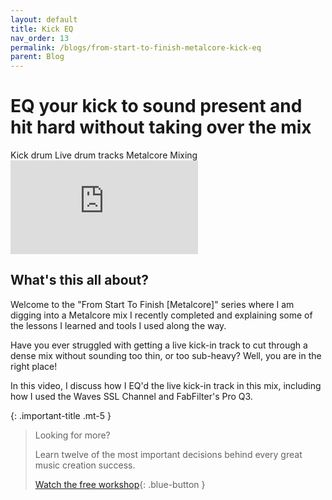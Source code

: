 ```yaml
---
layout: default
title: Kick EQ
nav_order: 13
permalink: /blogs/from-start-to-finish-metalcore-kick-eq
parent: Blog
---
```


# EQ your kick to sound present and hit hard without taking over the mix

<div class="tags-container">
  <span class="label label-blue">Kick drum</span>
  <span class="label label-blue">Live drum tracks</span>
  <span class="label label-blue">Metalcore</span>
  <span class="label label-blue">Mixing</span>
</div>

<div class="video-container">
  <iframe src="https://www.youtube-nocookie.com/embed/SdHhFB9O_10?rel=0" title="YouTube video player" frameborder="0" allow="accelerometer; autoplay; clipboard-write; encrypted-media; gyroscope; picture-in-picture" allowfullscreen></iframe>
</div>

## What's this all about?

Welcome to the "From Start To Finish [Metalcore]" series where I am digging into a Metalcore mix I recently completed and explaining some of the lessons I learned and tools I used along the way.

Have you ever struggled with getting a live kick-in track to cut through a dense mix without sounding too thin, or too sub-heavy? Well, you are in the right place!

In this video, I discuss how I EQ'd the live kick-in track in this mix, including how I used the Waves SSL Channel and FabFilter's Pro Q3.

{: .important-title .mt-5 }
> Looking for more?
>
> Learn twelve of the most important decisions behind every great music creation success.
>
> [Watch the free workshop](/workshop){: .blue-button }
